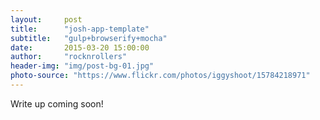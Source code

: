 ```yaml
---
layout:     post
title:      "josh-app-template"
subtitle:   "gulp+browserify+mocha"
date:       2015-03-20 15:00:00
author:     "rocknrollers"
header-img: "img/post-bg-01.jpg"
photo-source: "https://www.flickr.com/photos/iggyshoot/15784218971"
---
```


Write up coming soon!